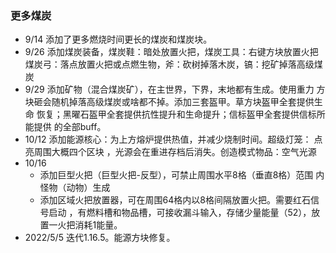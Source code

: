 ### 更多煤炭

* 9/14 添加了更多燃烧时间更长的煤炭和煤炭块。
* 9/26 添加煤炭装备，煤炭鞋：暗处放置火把，煤炭工具：右键方块放置火把
煤炭弓：落点放置火把或点燃生物，斧：砍树掉落木炭，镐：挖矿掉落高级煤炭
* 9/29 添加矿物（混合煤炭矿），在主世界，下界，末地都有生成。使用重力
方块砸会随机掉落高级煤炭或啥都不掉。添加三套盔甲。草方块盔甲全套提供生命
恢复；黑曜石盔甲全套提供抗性提升和生命提升；信标盔甲全套提供信标所能提供
的全部buff。
* 10/12 添加能源核心：为上方熔炉提供热值，并减少烧制时间。超级灯笼：
点亮周围大概四个区块 ，光源会在重进存档后消失。创造模式物品：空气光源
* 10/16 
    * 添加巨型火把（巨型火把-反型），可禁止周围水平8格（垂直8格）范围
内怪物（动物）生成
    * 添加区域火把放置器，可在周围64格内以8格间隔放置火把。需要红石信号启动
，有燃料槽和物品槽，可接收漏斗输入，存储少量能量（52），放置一火把消耗1能量。
* 2022/5/5 迭代1.16.5。能源方块修复。
